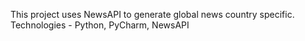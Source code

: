 This project uses NewsAPI to generate global news country specific.
Technologies - Python, PyCharm, NewsAPI
